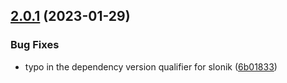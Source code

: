 ## [2.0.1](https://github.com/AndrewJo/express-slonik/compare/v2.0.0...v2.0.1) (2023-01-29)

### Bug Fixes

- typo in the dependency version qualifier for slonik ([6b01833](https://github.com/AndrewJo/express-slonik/commit/6b01833da470a96c662a13efa0c33b6ae69fc444))

